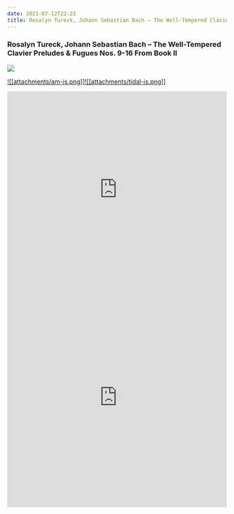 ```yaml
---
date: 2021-07-12T22:23
title: Rosalyn Tureck, Johann Sebastian Bach – The Well-Tempered Clavier Preludes & Fugues Nos. 9-16 From Book II
---
```

### Rosalyn Tureck, Johann Sebastian Bach – The Well-Tempered Clavier Preludes & Fugues Nos. 9-16 From Book II
[![](https://img.discogs.com/8S0gJDzaPy93yr_hNBuFOLPmNgw=/fit-in/600x619/filters:strip_icc():format(jpeg):mode_rgb():quality(90)/discogs-images/R-13674970-1558787501-3592.jpeg.jpg)][1] 

[1]: https://www.discogs.com/release/13674970
[2]: https://music.apple.com/us/album/1452581202
[3]: https://listen.tidal.com/album/4584506

[![[attachments/am-is.png]]][2][![[attachments/tidal-is.png]]][3]

<iframe allow="autoplay *; encrypted-media *; fullscreen *" frameborder="0" height="450" style="width:100%;max-width:660px;overflow:hidden;background:transparent;" sandbox="allow-forms allow-popups allow-same-origin allow-scripts allow-storage-access-by-user-activation allow-top-navigation-by-user-activation" src="https://embed.music.apple.com/us/album/turn-blue/1452581202"></iframe>
<div style="position: relative; padding-bottom: 100%; height: 0; overflow: hidden; max-width: 100%;"><iframe src="https://embed.tidal.com/albums/4584506?layout=gridify" frameborder= "0" allowfullscreen style="position: absolute; top: 0; left: 0; width: 100%; height: 1px; min-height: 100%; margin: 0 auto;"></iframe></div>